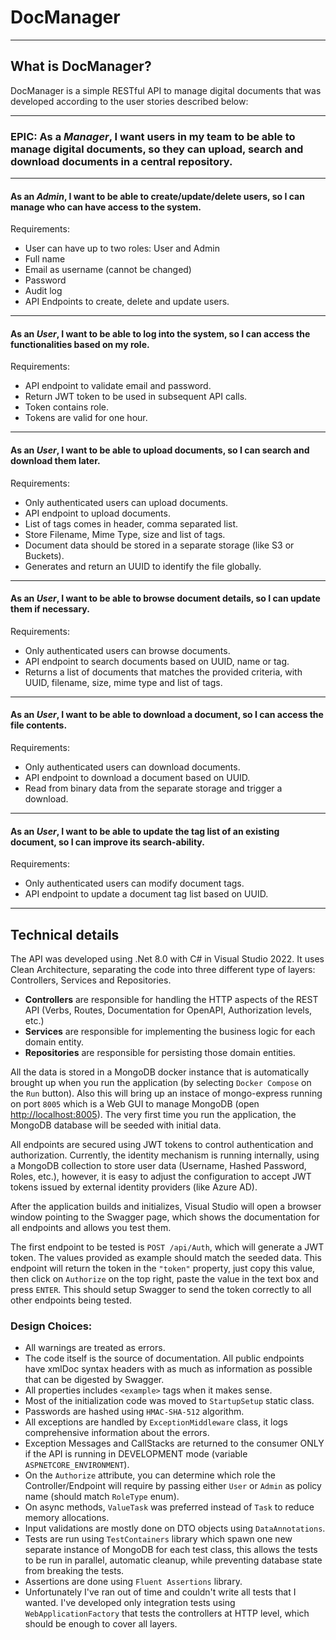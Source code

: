 ﻿# DocManager
---
## What is DocManager?

DocManager is a simple RESTful API to manage digital documents that was developed according to the user stories described below:

---

### EPIC: As a *Manager*, I want users in my team to be able to manage digital documents, so they can upload, search and download documents in a central repository.

---
#### As an *Admin*, I want to be able to create/update/delete users, so I can manage who can have access to the system.

Requirements:
 - User can have up to two roles: User and Admin
 - Full name
 - Email as username (cannot be changed)
 - Password
 - Audit log
 - API Endpoints to create, delete and update users.

---
#### As an *User*, I want to be able to log into the system, so I can access the functionalities based on my role.

Requirements:
 - API endpoint to validate email and password.
 - Return JWT token to be used in subsequent API calls.
 - Token contains role.
 - Tokens are valid for one hour.
 
---
#### As an *User*, I want to be able to upload documents, so I can search and download them later.

Requirements:
 - Only authenticated users can upload documents.
 - API endpoint to upload documents.
 - List of tags comes in header, comma separated list.
 - Store Filename, Mime Type, size and list of tags.
 - Document data should be stored in a separate storage (like S3 or Buckets).
 - Generates and return an UUID to identify the file globally.

---
#### As an *User*, I want to be able to browse document details, so I can update them if necessary.

Requirements:
 - Only authenticated users can browse documents.
 - API endpoint to search documents based on UUID, name or tag.
 - Returns a list of documents that matches the provided criteria, with UUID, filename, size, mime type and list of tags.

---
#### As an *User*, I want to be able to download a document, so I can access the file contents.

Requirements:
 - Only authenticated users can download documents.
 - API endpoint to download a document based on UUID.
 - Read from binary data from the separate storage and trigger a download.

---
#### As an *User*, I want to be able to update the tag list of an existing document, so I can improve its search-ability.

Requirements:
 - Only authenticated users can modify document tags.
 - API endpoint to update a document tag list based on UUID.

---

## Technical details

The API was developed using .Net 8.0 with C# in Visual Studio 2022. It uses Clean Architecture, separating the code into three different type of layers: Controllers, Services and Repositories.
- **Controllers** are responsible for handling the HTTP aspects of the REST API (Verbs, Routes, Documentation for OpenAPI, Authorization levels, etc.)
- **Services** are responsible for implementing the business logic for each domain entity.
- **Repositories** are responsible for persisting those domain entities.
 
All the data is stored in a MongoDB docker instance that is automatically brought up when you run the application (by selecting `Docker Compose` on the `Run` button). Also this will bring up an instace of mongo-express running on port `8005` which is a Web GUI to manage MongoDB (open <http://localhost:8005>). The very first time you run the application, the MongoDB database will be seeded with initial data.

All endpoints are secured using JWT tokens to control authentication and authorization. Currently, the identity mechanism is running internally, using a MongoDB collection to store user data (Username, Hashed Password, Roles, etc.), however, it is easy to adjust the configuration to accept JWT tokens issued by external identity providers (like Azure AD).

After the application builds and initializes, Visual Studio will open a browser window pointing to the Swagger page, which shows the documentation for all endpoints and allows you test them.

The first endpoint to be tested is `POST /api/Auth`, which will generate a JWT token. The values provided as example should match the seeded data. This endpoint will return the token in the `"token"` property, just copy this value, then click on `Authorize` on the top right, paste the value in the text box and press `ENTER`. This should setup Swagger to send the token correctly to all other endpoints being tested.

### Design Choices:
 - All warnings are treated as errors.
 - The code itself is the source of documentation. All public endpoints have xmlDoc syntax headers with as much as information as possible that can be digested by Swagger.
 - All properties includes `<example>` tags when it makes sense.
 - Most of the initialization code was moved to `StartupSetup` static class.
 - Passwords are hashed using `HMAC-SHA-512` algorithm.
 - All exceptions are handled by `ExceptionMiddleware` class, it logs comprehensive information about the errors.
 - Exception Messages and CallStacks are returned to the consumer ONLY if the API is running in DEVELOPMENT mode (variable `ASPNETCORE_ENVIRONMENT`).
 - On the `Authorize` attribute, you can determine which role the Controller/Endpoint will require by passing either `User` or `Admin` as policy name (should match `RoleType` enum).
 - On async methods, `ValueTask` was preferred instead of `Task` to reduce memory allocations.
 - Input validations are mostly done on DTO objects using `DataAnnotations`.
 - Tests are run using `TestContainers` library which spawn one new separate instance of MongoDB for each test class, this allows the tests to be run in parallel, automatic cleanup, while preventing database state from breaking the tests.
 - Assertions are done using `Fluent Assertions` library.
 - Unfortunately I've ran out of time and couldn't write all tests that I wanted. I've developed only integration tests using `WebApplicationFactory` that tests the controllers at HTTP level, which should be enough to cover all layers.
